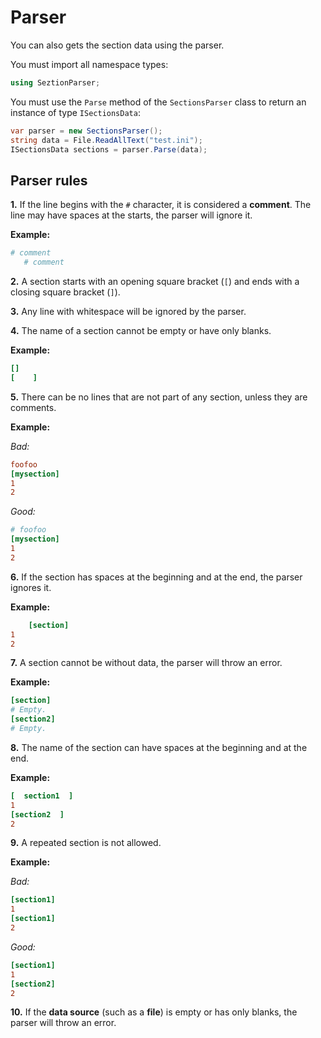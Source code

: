 # Parser

You can also gets the section data using the parser.

You must import all namespace types:
```cs
using SeztionParser;
```

You must use the `Parse` method of the `SectionsParser` class to return an instance of type `ISectionsData`:
```cs
var parser = new SectionsParser();
string data = File.ReadAllText("test.ini");
ISectionsData sections = parser.Parse(data);
```

## Parser rules

**1.** If the line begins with the `#` character, it is considered a **comment**. The line may have spaces at the starts, the parser will ignore it.

**Example:**
```ini
# comment
   # comment
```

**2.** A section starts with an opening square bracket (`[`) and ends with a closing square bracket (`]`).

**3.** Any line with whitespace will be ignored by the parser.

**4.** The name of a section cannot be empty or have only blanks.

**Example:**
```ini
[]
[    ]
```

**5.** There can be no lines that are not part of any section, unless they are comments.

**Example:**

*Bad:*
```ini
foofoo
[mysection]
1
2
```

*Good:*
```ini
# foofoo
[mysection]
1
2
```

**6.** If the section has spaces at the beginning and at the end, the parser ignores it.

**Example:**
```ini
    [section]      
1
2  
```

**7.** A section cannot be without data, the parser will throw an error.

**Example:**
```ini
[section]
# Empty.
[section2]
# Empty.
```

**8.** The name of the section can have spaces at the beginning and at the end.

**Example:**
```ini
[  section1  ]
1
[section2  ]
2
```

**9.** A repeated section is not allowed.

**Example:**

*Bad:*
```ini
[section1]
1
[section1]
2
```
*Good:*
```ini
[section1]
1
[section2]
2
```
**10.** If the **data source** (such as a **file**) is empty or has only blanks, the parser will throw an error.